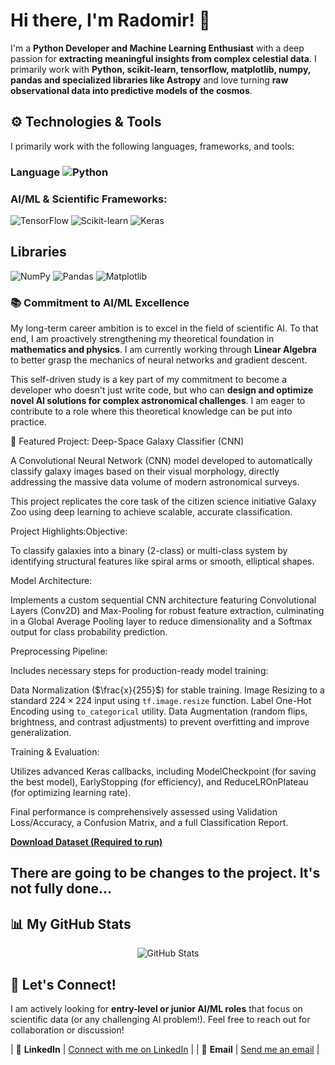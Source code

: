 # Hi there, I'm Radomir! 👋

I'm a **Python Developer and Machine Learning Enthusiast** with a deep passion for **extracting meaningful insights from complex celestial data**. I primarily work with **Python, scikit-learn, tensorflow, matplotlib, numpy, pandas and specialized libraries like Astropy** and love turning **raw observational data into predictive models of the cosmos**.

## ⚙️ Technologies & Tools

I primarily work with the following languages, frameworks, and tools:

### Language ![Python](https://img.shields.io/badge/Python-3776AB?style=for-the-badge&logo=python&logoColor=white)
### AI/ML & Scientific Frameworks:
![TensorFlow](https://img.shields.io/badge/TensorFlow-FF6F00?style=for-the-badge&logo=tensorflow&logoColor=white)
![Scikit-learn](https://img.shields.io/badge/scikit--learn-F7931E?style=flat-square&logo=scikit-learn&logoColor=white)
![Keras](https://img.shields.io/badge/-Keras-D00000?style=flat&logo=keras&logoColor=white)

## Libraries 

![NumPy](https://img.shields.io/badge/-Numpy-013243?&logo=NumPy)
![Pandas](https://img.shields.io/badge/-Pandas-333333?style=flat&logo=pandas)
![Matplotlib](https://img.shields.io/badge/-Matplotlib-000000?style=flat&logo=python)

### 📚 Commitment to AI/ML Excellence
My long-term career ambition is to excel in the field of scientific AI. To that end, I am proactively strengthening my theoretical foundation in **mathematics and physics**. I am currently working through **Linear Algebra** to better grasp the mechanics of neural networks and gradient descent.

This self-driven study is a key part of my commitment to become a developer who doesn't just write code, but who can **design and optimize novel AI solutions for complex astronomical challenges**. I am eager to contribute to a role where this theoretical knowledge can be put into practice.

🚀 Featured Project: Deep-Space Galaxy Classifier (CNN)

A Convolutional Neural Network (CNN) model developed to automatically classify galaxy images based on their visual morphology, directly addressing the massive data volume of modern astronomical surveys.

This project replicates the core task of the citizen science initiative Galaxy Zoo using deep learning to achieve scalable, accurate classification.

Project Highlights:Objective:

To classify galaxies into a binary (2-class) or multi-class system by identifying structural features like spiral arms or smooth, elliptical shapes.

Model Architecture: 

Implements a custom sequential CNN architecture featuring Convolutional Layers (Conv2D) and Max-Pooling for robust feature extraction, culminating in a Global Average Pooling layer to reduce dimensionality and a Softmax output for class probability prediction.

Preprocessing Pipeline:

Includes necessary steps for production-ready model training:

Data Normalization ($\frac{x}{255}$) for stable training.
Image Resizing to a standard $224 \times 224$ input using `tf.image.resize` function.
Label One-Hot Encoding using `to_categorical` utility.
Data Augmentation (random flips, brightness, and contrast adjustments) to prevent overfitting and improve generalization.

Training & Evaluation: 

Utilizes advanced Keras callbacks, including ModelCheckpoint (for saving the best model), EarlyStopping (for efficiency), and ReduceLROnPlateau (for optimizing learning rate). 

Final performance is comprehensively assessed using Validation Loss/Accuracy, a Confusion Matrix, and a full Classification Report.

[**Download Dataset (Required to run)**](https://www.dropbox.com/scl/fo/zln8v6kig7hq5nuuzthvk/AANgLcF8x8PhfbizgR4i9zs?rlkey=som6pxxn79s0bvnpkwpttvi17&st=wgc37pe1&dl=0)

## There are going to be changes to the project. It's not fully done... ###

## 📊 My GitHub Stats

<p align="center">
  <img src="https://github-readme-stats.vercel.app/api?username=RadomirSadov&show_icons=true&theme=dark" alt="GitHub Stats" />
</p>



## 🤝 Let's Connect!

I am actively looking for **entry-level or junior AI/ML roles** that focus on scientific data (or any challenging AI problem!). Feel free to reach out for collaboration or discussion!

| 🔗 **LinkedIn** | [Connect with me on LinkedIn](https://www.linkedin.com/in/radomir-sadov-6a1013244/) |
| 📧 **Email** | [Send me an email](radomirsadov@gmail.com) |




